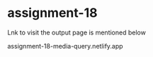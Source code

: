 # assignment-18

Lnk to visit the output page is mentioned below

assignment-18-media-query.netlify.app
